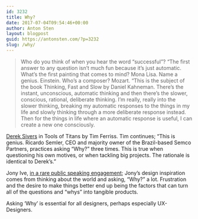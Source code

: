 ```yaml
---
id: 3232
title: Why?
date: 2017-07-04T09:54:46+00:00
author: Anton Sten
layout: blogpost
guid: https://antonsten.com/?p=3232
slug: /why/
---
```

> Who do you think of when you hear the word “successful”? “The first answer to any question isn’t much fun because it’s just automatic. What’s the first painting that comes to mind? Mona Lisa. Name a genius. Einstein. Who’s a composer? Mozart. “This is the subject of the book Thinking, Fast and Slow by Daniel Kahneman. There’s the instant, unconscious, automatic thinking and then there’s the slower, conscious, rational, deliberate thinking. I’m really, really into the slower thinking, breaking my automatic responses to the things in my life and slowly thinking through a more deliberate response instead. Then for the things in life where an automatic response is useful, I can create a new one consciously.

<a href="https://sivers.org" target="_blank">Derek Sivers</a> in Tools of Titans by Tim Ferriss. Tim continues; &#8220;This is genius. Ricardo Semler, CEO and majority owner of the Brazil-based Semco Partners, practices asking “Why?” three times. This is true when questioning his own motives, or when tackling big projects. The rationale is identical to Derek’s.&#8221;

Jony Ive, <a href="https://m.youtube.com/watch?v=DS2U3Dh4Vsg" target="_blank">in a rare public speaking engagement</a>; Jony&#8217;s design inspiration comes from thinking about the world and asking, &#8220;Why?&#8221; a lot. Frustration and the desire to make things better end up being the factors that can turn all of the questions and &#8220;whys&#8221; into tangible products.

Asking &#8216;Why&#8217; is essential for all designers, perhaps especially UX-Designers.
